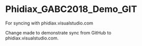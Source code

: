 # Phidiax_GABC2018_Demo_GIT
For syncing with phidiax.visualstudio.com

Change made to demonstrate sync from GitHub to phidiax.visualstudio.com.
